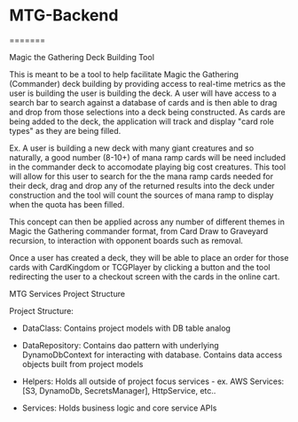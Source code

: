 # MTG-Backend
=======

Magic the Gathering Deck Building Tool

This is meant to be a tool to help facilitate Magic the Gathering (Commander) deck building by providing access to real-time metrics as the user is building the user is building the deck.
A user will have access to a search bar to search against a database of cards and is then able to drag and drop from those selections into a deck being constructed. As cards are being added to the deck, the application will track and display "card role types" as they are being filled.

Ex. A user is building a new deck with many giant creatures and so naturally, a good number (8-10+) of mana ramp cards will be need included in the commander deck to accomodate playing big cost creatures. This tool will allow for this user to search for the the mana ramp cards needed for their deck, drag and drop any of the returned results into the deck under construction and the tool will count the sources of mana ramp to display when the quota has been filled.

This concept can then be applied across any number of different themes in Magic the Gathering commander format, from Card Draw to Graveyard recursion, to interaction with opponent boards such as removal.

Once a user has created a deck, they will be able to place an order for those cards with CardKingdom or TCGPlayer by clicking a button and the tool redirecting the user to a checkout screen with the cards in the online cart.


MTG Services Project Structure

Project Structure:
- DataClass: Contains project models with DB table analog

- DataRepository: Contains dao pattern with underlying DynamoDbContext for interacting with database.
				  Contains data access objects built from project models 

- Helpers: Holds all outside of project focus services
		   - ex. AWS Services: [S3, DynamoDb, SecretsManager], HttpService, etc..

- Services: Holds business logic and core service APIs

